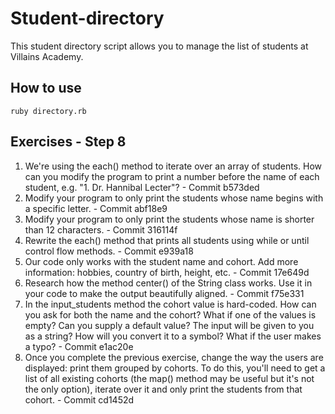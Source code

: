 # Student-directory

This student directory script allows you to manage the list of students at Villains Academy.

## How to use
``` shell
ruby directory.rb
```

## Exercises - Step 8
1. We're using the each() method to iterate over an array of students. How can you modify the program to print a number before the name of each student, e.g. "1. Dr. Hannibal Lecter"? - Commit b573ded
2. Modify your program to only print the students whose name begins with a specific letter. - Commit abf18e9
3. Modify your program to only print the students whose name is shorter than 12 characters. - Commit 316114f
4. Rewrite the each() method that prints all students using while or until control flow methods. - Commit e939a18
5. Our code only works with the student name and cohort. Add more information: hobbies, country of birth, height, etc. - Commit 17e649d
6. Research how the method center() of the String class works. Use it in your code to make the output beautifully aligned. - Commit f75e331
7. In the input_students method the cohort value is hard-coded. How can you ask for both the name and the cohort? What if one of the values is empty? Can you supply a default value? The input will be given to you as a string? How will you convert it to a symbol? What if the user makes a typo? - Commit e1ac20e
8. Once you complete the previous exercise, change the way the users are displayed: print them grouped by cohorts. To do this, you'll need to get a list of all existing cohorts (the map() method may be useful but it's not the only option), iterate over it and only print the students from that cohort. - Commit cd1452d
